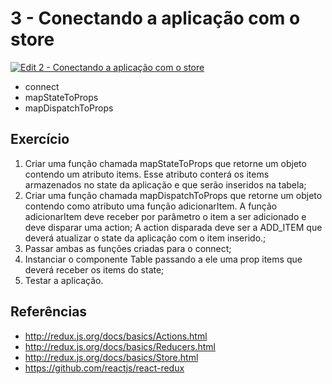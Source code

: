 # 3 - Conectando a aplicação com o store

[![Edit 2 - Conectando a aplicação com o store](https://codesandbox.io/static/img/play-codesandbox.svg)](https://codesandbox.io/s/k3k2z4rnjr)

- connect
- mapStateToProps
- mapDispatchToProps

## Exercício 

1. Criar uma função chamada mapStateToProps que retorne um objeto contendo um atributo items. Esse atributo conterá os items armazenados no state da aplicação e que serão inseridos na tabela;
2. Criar uma função chamada mapDispatchToProps que retorne um objeto contendo como atributo uma função adicionarItem. A função adicionarItem deve receber por parâmetro o item a ser adicionado e deve disparar uma action;
A action disparada deve ser a ADD_ITEM que deverá atualizar o state da aplicação com o item inserido.;
3. Passar ambas as funções criadas para o connect;
4. Instanciar o componente Table passando a ele uma prop items que deverá receber os items do state;
5. Testar a aplicação.


## Referências

- http://redux.js.org/docs/basics/Actions.html
- http://redux.js.org/docs/basics/Reducers.html
- http://redux.js.org/docs/basics/Store.html
- https://github.com/reactjs/react-redux

